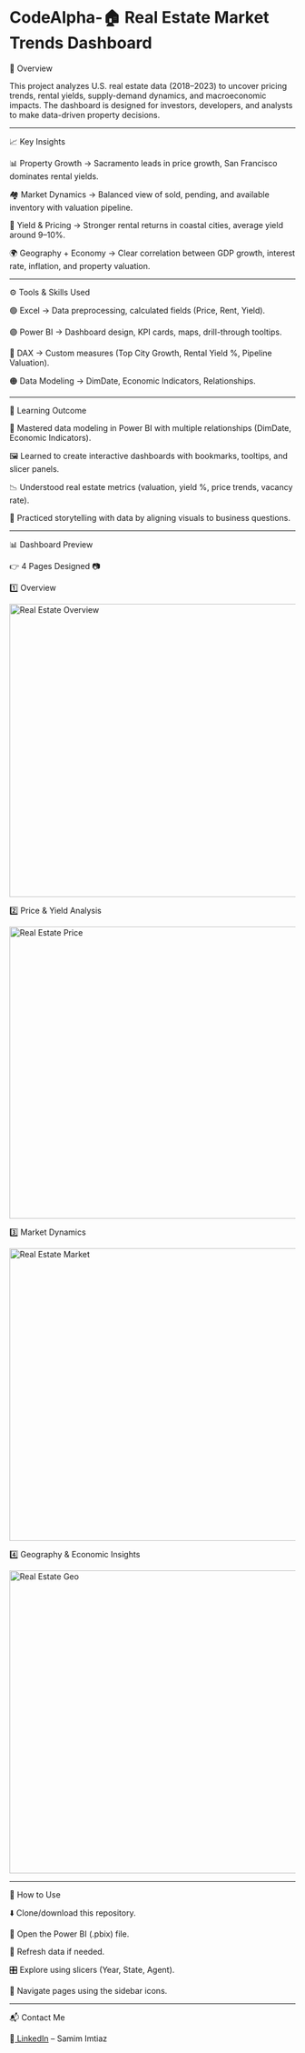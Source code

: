 # CodeAlpha-🏠 Real Estate Market Trends Dashboard

📝 Overview

This project analyzes U.S. real estate data (2018–2023) to uncover pricing trends, rental yields, supply-demand dynamics, and macroeconomic impacts. The dashboard is designed for investors, developers, and analysts to make data-driven property decisions.

---

📈 Key Insights

📊 Property Growth → Sacramento leads in price growth, San Francisco dominates rental yields.

🏘 Market Dynamics → Balanced view of sold, pending, and available inventory with valuation pipeline.

💸 Yield & Pricing → Stronger rental returns in coastal cities, average yield around 9–10%.

🌍 Geography + Economy → Clear correlation between GDP growth, interest rate, inflation, and property valuation.

---

⚙️ Tools & Skills Used

🟢 Excel → Data preprocessing, calculated fields (Price, Rent, Yield).

🟣 Power BI → Dashboard design, KPI cards, maps, drill-through tooltips.

🔵 DAX → Custom measures (Top City Growth, Rental Yield %, Pipeline Valuation).

🟠 Data Modeling → DimDate, Economic Indicators, Relationships.

---

🎯 Learning Outcome

📌 Mastered data modeling in Power BI with multiple relationships (DimDate, Economic Indicators).

🖼 Learned to create interactive dashboards with bookmarks, tooltips, and slicer panels.

📉 Understood real estate metrics (valuation, yield %, price trends, vacancy rate).

📖 Practiced storytelling with data by aligning visuals to business questions.

---

📊 Dashboard Preview

👉 4 Pages Designed 📷

1️⃣ Overview

<img width="1051" height="516" alt="Real Estate Overview" src="https://github.com/user-attachments/assets/c8e3f72b-f14a-4d8a-9d7d-3d89b16d6b3e" />


2️⃣ Price & Yield Analysis

<img width="1055" height="514" alt="Real Estate Price" src="https://github.com/user-attachments/assets/631446ab-90ea-4ecb-8874-3cfc1f377852" />

3️⃣ Market Dynamics

<img width="1052" height="515" alt="Real Estate Market" src="https://github.com/user-attachments/assets/1deb67e8-fb33-4e15-bf85-e1929c566979" />


4️⃣ Geography & Economic Insights

<img width="1084" height="533" alt="Real Estate Geo" src="https://github.com/user-attachments/assets/52945413-fe1f-475d-b9d5-e45714e4e5a7" />

---

🚀 How to Use

⬇️ Clone/download this repository.

📂 Open the Power BI (.pbix) file.

🔄 Refresh data if needed.

🎛 Explore using slicers (Year, State, Agent).

🧭 Navigate pages using the sidebar icons.

---

📬 Contact Me

🔗[ LinkedIn](url) – Samim Imtiaz
